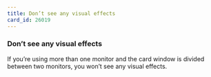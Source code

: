 ```yaml
---
title: Don’t see any visual effects
card_id: 26019
---
```


### Don’t see any visual effects

If you’re using more than one monitor and the card window is divided between two monitors, you won’t see any visual effects.
